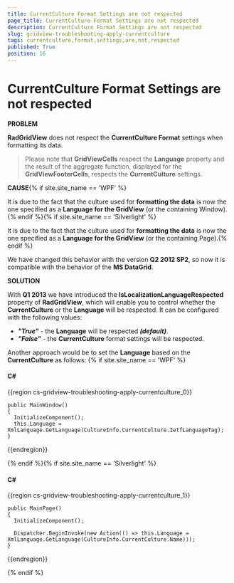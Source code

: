 ```yaml
---
title: CurrentCulture Format Settings are not respected
page_title: CurrentCulture Format Settings are not respected
description: CurrentCulture Format Settings are not respected
slug: gridview-troubleshooting-apply-currentculture
tags: currentculture,format,settings,are,not,respected
published: True
position: 16
---
```


# CurrentCulture Format Settings are not respected

__PROBLEM__

__RadGridView__ does not respect the __CurrentCulture Format__ settings when formatting its data.

>Please note that __GridViewCells__ respect the __Language__ property and the result of the aggregate function, displayed for the __GridViewFooterCells__, respects the __CurrentCulture__ settings.
          

__CAUSE__{% if site.site_name == 'WPF' %}

It is due to the fact that the culture used for __formatting the data__ is now the one specified as a __Language for the GridView__ (or the containing Window).{% endif %}{% if site.site_name == 'Silverlight' %}

It is due to the fact that the culture used for __formatting the data__ is now the one specified as a __Language for the GridView__ (or the containing Page).{% endif %}

We have changed this behavior with the version __Q2 2012 SP2__, so now it is compatible with the behavior of the __MS DataGrid__.
        

__SOLUTION__

With __Q1 2013__ we have introduced the __IsLocalizationLanguageRespected__ property of __RadGridView__, which will enable you to control whether the __CurrentCulture__ or the __Language__ will be respected. It can be configured with the following values: 
	
* ___"True"___ - the __Language__ will be respected ___(default)___.
* ___"False"___ - the __CurrentCulture__ format settings will be respected.


         

Another approach would be to set the __Language__ based on the __CurrentCulture__  as follows:
{% if site.site_name == 'WPF' %}

#### __C#__

{{region cs-gridview-troubleshooting-apply-currentculture_0}}

	public MainWindow()
	{
	  InitializeComponent();
	  this.Language = XmlLanguage.GetLanguage(CultureInfo.CurrentCulture.IetfLanguageTag);
	}
	
{{endregion}}

{% endif %}{% if site.site_name == 'Silverlight' %}



#### __C#__

{{region cs-gridview-troubleshooting-apply-currentculture_1}}

	public MainPage()
	{
	  InitializeComponent();
	  
	  Dispatcher.BeginInvoke(new Action(() => this.Language = XmlLanguage.GetLanguage(CultureInfo.CurrentCulture.Name)));
	}	
{{endregion}}

{% endif %}
